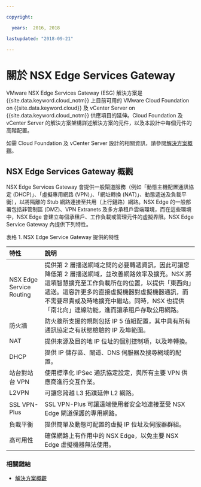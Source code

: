 ```yaml
---

copyright:

  years:  2016, 2018

lastupdated: "2018-09-21"

---
```


# 關於 NSX Edge Services Gateway

VMware NSX Edge Services Gateway (ESG) 解決方案是 {{site.data.keyword.cloud_notm}} 上目前可用的 VMware Cloud Foundation on {{site.data.keyword.cloud}} 及 vCenter Server on {{site.data.keyword.cloud_notm}} 供應項目的延伸。Cloud Foundation 及 vCenter Server 的解決方案架構詳述解決方案的元件，以及本設計中每個元件的高階配置。

如需 Cloud Foundation 及 vCenter Server 設計的相關資訊，請參閱[解決方案概觀](../solution/solution_overview.html)。

## NSX Edge Services Gateway 概觀

NSX Edge Services Gateway 會提供一般閘道服務（例如「動態主機配置通訊協定 (DHCP)」、「虛擬專用網路 (VPN)」、「網址轉換 (NAT)」、動態遞送及負載平衡），以將隔離的 Stub 網路連接至共用（上行鏈路）網路。NSX Edge 的一般部署包括非管制區 (DMZ)、VPN Extranets 及多方承租戶雲端環境，而在這些環境中，NSX Edge 會建立每個承租戶、工作負載或管理元件的虛擬界限。NSX Edge Service Gateway 內提供下列特性。

表格 1. NSX Edge Service Gateway 提供的特性

| 特性 |說明              |
|:------- |:----------- |
| NSX Edge Service Routing | 提供第 2 層播送網域之間的必要轉遞資訊，因此可讓您降低第 2 層播送網域，並改善網路效率及擴充。NSX 將這項智慧擴充至工作負載所在的位置，以提供「東西向」遞送。這容許更多的直接虛擬機器對虛擬機器通訊，而不需要昂貴或及時地擴充中繼站。同時，NSX 也提供「南北向」連線功能，進而讓承租戶存取公用網路。|
| 防火牆 | 防火牆所支援的規則包括 IP 5 值組配置，其中具有所有通訊協定之有狀態檢驗的 IP 及埠範圍。|
| NAT | 提供來源及目的地 IP 位址的個別控制項，以及埠轉換。|
| DHCP | 提供 IP 儲存區、閘道、DNS 伺服器及搜尋網域的配置。|
| 站台對站台 VPN | 使用標準化 IPSec 通訊協定設定，與所有主要 VPN 供應商進行交互作業。|
| L2VPN | 可讓您跨越 L3 拓蹼延伸 L2 網路。|
| SSL VPN-Plus | SSL VPN-Plus 可讓遠端使用者安全地連接至受 NSX Edge 閘道保護的專用網路。|
|負載平衡| 提供簡單及動態可配置的虛擬 IP 位址及伺服器群組。|
| 高可用性 | 確保網路上有作用中的 NSX Edge，以免主要 NSX Edge 虛擬機器無法使用。|

### 相關鏈結

* [解決方案概觀](../solution/solution_overview.html)

